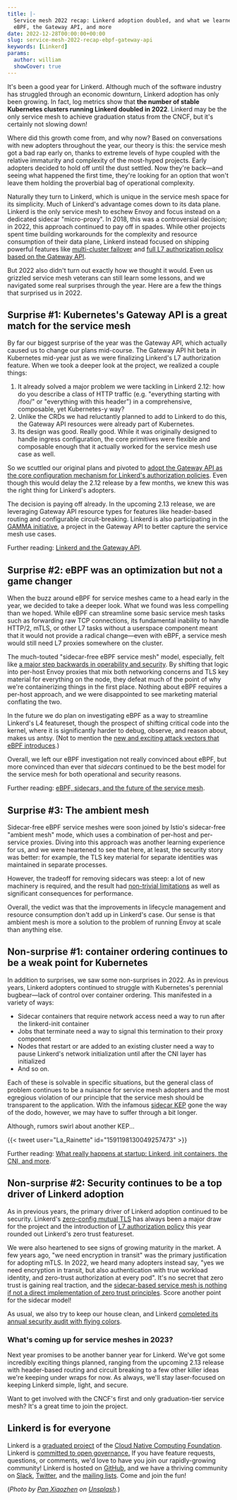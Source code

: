 ```yaml
---
title: |-
  Service mesh 2022 recap: Linkerd adoption doubled, and what we learned about
  eBPF, the Gateway API, and more
date: 2022-12-28T00:00:00+00:00
slug: service-mesh-2022-recap-ebpf-gateway-api
keywords: [Linkerd]
params:
  author: william
  showCover: true
---
```


It's been a good year for Linkerd. Although much of the software industry has
struggled through an economic downturn, Linkerd adoption has only been growing.
In fact, log metrics show that **the number of stable Kubernetes clusters
running Linkerd doubled in 2022**. Linkerd may be the only service mesh to
achieve graduation status from the CNCF, but it's certainly not slowing down!

Where did this growth come from, and why now? Based on conversations with new
adopters throughout the year, our theory is this: the service mesh got a bad rap
early on, thanks to extreme levels of hype coupled with the relative immaturity
and complexity of the most-hyped projects. Early adopters decided to hold off
until the dust settled. Now they're back—and seeing what happened the first
time, they're looking for an option that won't leave them holding the proverbial
bag of operational complexity.

Naturally they turn to Linkerd, which is unique in the service mesh space for
its simplicity. Much of Linkerd's advantage comes down to its data plane.
Linkerd is the only service mesh to eschew Envoy and focus instead on a
dedicated sidecar "micro-proxy". In 2018, this was a controversial decision; in
2022, this approach continued to pay off in spades. While other projects spent
time building workarounds for the complexity and resource consumption of their
data plane, Linkerd instead focused on shipping powerful features like
[multi-cluster
failover](https://linkerd.io/2022/03/09/announcing-automated-multi-cluster-failover-for-kubernetes/)
and [full L7 authorization policy based on the Gateway
API](https://buoyant.io/blog/announcing-linkerd-2-12).

But 2022 also didn't turn out exactly how we thought it would. Even us grizzled
service mesh veterans can still learn some lessons, and we navigated some real
surprises through the year. Here are a few the things that surprised us in 2022.

## Surprise #1: Kubernetes's Gateway API is a great match for the service mesh

By far our biggest surprise of the year was the Gateway API, which actually
caused us to change our plans mid-course. The Gateway API hit beta in Kubernetes
mid-year just as we were finalizing Linkerd's L7 authorization feature. When we
took a deeper look at the project, we realized a couple things:

1. It already solved a major problem we were tackling in Linkerd 2.12: how do
   you describe a class of HTTP traffic (e.g. "everything starting with /foo/"
   or "everything with this header") in a comprehensive, composable, yet
   Kubernetes-y way?
2. Unlike the CRDs we had reluctantly planned to add to Linkerd to do this, the
   Gateway API resources were already part of Kubernetes.
3. Its design was good. Really good. While it was originally designed to handle
   ingress configuration, the core primitives were flexible and composable
   enough that it actually worked for the service mesh use case as well.

So we scuttled our original plans and pivoted to [adopt the Gateway API as the
core configuration mechanism for Linkerd's authorization
policies](https://buoyant.io/blog/linkerd-and-the-gateway-api). Even though this
would delay the 2.12 release by a few months, we knew this was the right thing
for Linkerd's adopters.

The decision is paying off already. In the upcoming 2.13 release, we are
leveraging Gateway API resource types for features like header-based routing and
configurable circuit-breaking. Linkerd is also participating in the [GAMMA
initiative](https://gateway-api.sigs.k8s.io/contributing/gamma/), a project in
the Gateway API to better capture the service mesh use cases.

Further reading: [Linkerd and the Gateway
API](https://buoyant.io/blog/linkerd-and-the-gateway-api).

## Surprise #2: eBPF was an optimization but not a game changer

When the buzz around eBPF for service meshes came to a head early in the year,
we decided to take a deeper look. What we found was less compelling than we
hoped. While eBPF can streamline some basic service mesh tasks such as
forwarding raw TCP connections, its fundamental inability to handle HTTP/2,
mTLS, or other L7 tasks without a userspace component meant that it would not
provide a radical change—even with eBPF, a service mesh would still need L7
proxies somewhere on the cluster.

The much-touted "sidecar-free eBPF service mesh" model, especially, felt like [a
major step backwards in operability and
security](https://buoyant.io/blog/ebpf-sidecars-and-the-future-of-the-service-mesh).
By shifting that logic into per-host Envoy proxies that mix both networking
concerns and TLS key material for everything on the node, they defeat much of
the point of why we're containerizing things in the first place. Nothing about
eBPF requires a per-host approach, and we were disappointed to see marketing
material conflating the two.

In the future we do plan on investigating eBPF as a way to streamline Linkerd's
L4 featureset, though the prospect of shifting critical code into the kernel,
where it is significantly harder to debug, observe, and reason about, makes us
antsy. (Not to mention the [new and exciting attack vectors that eBPF
introduces](https://pentera.io/blog/the-good-bad-and-compromisable-aspects-of-linux-ebpf/).)

Overall, we left our eBPF investigation not really convinced about eBPF, but
more convinced than ever that _sidecars_ continued to be the best model for the
service mesh for both operational and security reasons.

Further reading: [eBPF, sidecars, and the future of the service
mesh](https://buoyant.io/blog/ebpf-sidecars-and-the-future-of-the-service-mesh).

## Surprise #3: The ambient mesh

Sidecar-free eBPF service meshes were soon joined by Istio's sidecar-free
"ambient mesh" mode, which uses a combination of per-host and per-service
proxies. Diving into this approach was another learning experience for us, and
we were heartened to see that here, at least, the security story was better: for
example, the TLS key material for separate identities was maintained in separate
processes.

However, the tradeoff for removing sidecars was steep: a lot of new machinery is
required, and the result had [non-trivial
limitations](https://github.com/istio/istio/tree/experimental-ambient#limitations)
as well as significant consequences for performance.

Overall, the vedict was that the improvements in lifecycle management and
resource consumption don't add up in Linkerd's case. Our sense is that ambient
mesh is more a solution to the problem of running Envoy at scale than anything
else.

## Non-surprise #1: container ordering continues to be a weak point for Kubernetes

In addition to surprises, we saw some non-surprises in 2022. As in previous
years, Linkerd adopters continued to struggle with Kubernetes's perennial
bugbear—lack of control over container ordering.  This manifested in a variety
of ways:

* Sidecar containers that require network access need a way to run after the
  linkerd-init container
* Jobs that terminate need a way to signal this termination to their proxy
  component
* Nodes that restart or are added to an existing cluster need a way to pause
  Linkerd's network initialization until after the CNI layer has initialized
* And so on.

Each of these is solvable in specific situations, but the general class of
problem continues to be a nuisance for service mesh adopters and the most
egregious violation of our principle that the service mesh should be transparent
to the application. With the infamous [sidecar
KEP](https://github.com/kubernetes/enhancements/issues/753) gone the way of the
dodo, however, we may have to suffer through a bit longer.

Although, rumors swirl about another KEP...

{{< tweet user="La_Rainette" id="1591198130049257473" >}}

Further reading: [What really happens at startup: Linkerd, init containers, the
CNI, and
more](https://linkerd.io/2022/12/01/what-really-happens-at-startup-linkerd-init-containers-the-cni-and-more/).

## Non-surprise #2: Security continues to be a top driver of Linkerd adoption

As in previous years, the primary driver of Linkerd adoption continued to be
security. Linkerd's [zero-config mutual
TLS](https://linkerd.io/2.12/features/automatic-mtls/) has always been a major
draw for the project and the introduction of [L7 authorization
policy](https://buoyant.io/blog/announcing-linkerd-2-12) this year rounded out
Linkerd's zero trust featureset.

We were also heartened to see signs of growing maturity in the market. A few
years ago, "we need encryption in transit" was the primary justification for
adopting mTLS. In 2022, we heard many adopters instead say, "yes we need
encryption in transit, but also authentication with true workload identity, and
zero-trust authorization at every pod". It's no secret that zero trust is
gaining real traction, and the [sidecar-based service mesh is nothing if not a
direct implementation of zero trust
principles](https://buoyant.io/resources/zero-trust-in-kubernetes-with-linkerd).
Score another point for the sidecar model!

As usual, we also try to keep our house clean, and Linkerd [completed its annual
security audit with flying
colors](https://linkerd.io/2022/06/27/announcing-the-completion-of-linkerds-2022-security-audit/).

### What's coming up for service meshes in 2023?

Next year promises to be another banner year for Linkerd. We've got some
incredibly exciting things planned, ranging from the upcoming 2.13 release with
header-based routing and circuit breaking to a few other killer ideas we're
keeping under wraps for now.  As always, we'll stay laser-focused on keeping
Linkerd simple, light, and secure.

Want to get involved with the CNCF's first and only graduation-tier service
mesh? It's a great time to join the project.

## Linkerd is for everyone

Linkerd is a [graduated project](/2021/07/28/announcing-cncf-graduation/) of the
[Cloud Native Computing Foundation](https://cncf.io/). Linkerd is [committed to
open
governance.](https://linkerd.io/2019/10/03/linkerds-commitment-to-open-governance/)
If you have feature requests, questions, or comments, we'd love to have you join
our rapidly-growing community! Linkerd is hosted on
[GitHub](https://github.com/linkerd/), and we have a thriving community on
[Slack](https://slack.linkerd.io/), [Twitter](https://twitter.com/linkerd), and
the [mailing lists](https://linkerd.io/2/get-involved/). Come and join the fun!

(*Photo by [Pan Xiaozhen](https://unsplash.com/@zhenhappy?utm_source=unsplash&utm_medium=referral&utm_content=creditCopyText)
on
[Unsplash](https://unsplash.com/?utm_source=unsplash&utm_medium=referral&utm_content=creditCopyText).*)
